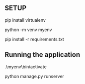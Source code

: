 ## SETUP

pip install virtualenv

python -m venv myenv

pip install -r requirements.txt

## Running the application 

.\myenv\bin\activate

python manage.py runserver
